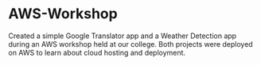 # AWS-Workshop
Created a simple Google Translator app and a Weather Detection app during an AWS workshop held at our college. Both projects were deployed on AWS to learn about cloud hosting and deployment.
